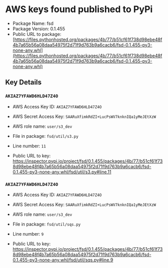 # AWS keys found published to PyPi

* Package Name: fsd
* Package Version: 0.1.455
* Public URL to package: [https://files.pythonhosted.org/packages/4b/77/b51cf61f738d98ebe48f4b7a65b56a08daa54975f2d71f9d763b9a6cacb6/fsd-0.1.455-py3-none-any.whl](https://files.pythonhosted.org/packages/4b/77/b51cf61f738d98ebe48f4b7a65b56a08daa54975f2d71f9d763b9a6cacb6/fsd-0.1.455-py3-none-any.whl)

## Key Details

### `AKIAZ7YFAWD6HLD47Z4O`

* AWS Access Key ID: `AKIAZ7YFAWD6HLD47Z4O`
* AWS Secret Access Key: `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` 
* AWS role name: `user/s3_dev`
* File in package: `fsd/util/s3.py`
* Line number: `11`

* Public URL to key: https://inspector.pypi.io/project/fsd/0.1.455/packages/4b/77/b51cf61f738d98ebe48f4b7a65b56a08daa54975f2d71f9d763b9a6cacb6/fsd-0.1.455-py3-none-any.whl/fsd/util/s3.py#line.11



### `AKIAZ7YFAWD6HLD47Z4O`

* AWS Access Key ID: `AKIAZ7YFAWD6HLD47Z4O`
* AWS Secret Access Key: `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` 
* AWS role name: `user/s3_dev`
* File in package: `fsd/util/sqs.py`
* Line number: `9`

* Public URL to key: https://inspector.pypi.io/project/fsd/0.1.455/packages/4b/77/b51cf61f738d98ebe48f4b7a65b56a08daa54975f2d71f9d763b9a6cacb6/fsd-0.1.455-py3-none-any.whl/fsd/util/sqs.py#line.9


